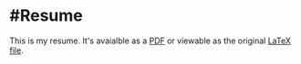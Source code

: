 #Resume
======
This is my resume. It's avaialble as a [PDF](https://github.com/jlorich/resume/blob/master/joseph_lorich_resume.pdf) or viewable as the original [LaTeX file](https://github.com/jlorich/resume/blob/master/joseph_lorich_resume.tex).
